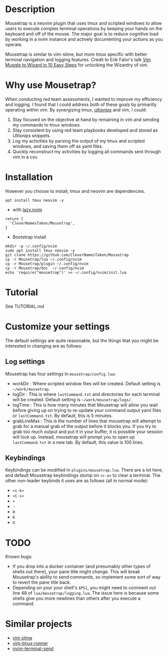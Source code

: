 # Description

Mousetrap is a neovim plugin that uses tmux and scripted windows to allow users to execute complex terminal operations by keeping your hands on the keyboard and off of the mouse.  The major goal is to reduce cognitive load by working in a nvim instance and actively documenting your actions as you operate.

Mousetrap is similar to vim-slime, but more tmux specific with better terminal navigation and logging features.  Credit to Erik Falor's talk [Vim Muggle to Wizard in 10 Easy Steps](youtube.com/watch?v=-7RSVclyOEg) for unlocking the Wizardry of vim.

# Why use Mousetrap?

When conducting red team assessments, I wanted to improve my efficiency and logging.  I found that I could address both of these goals by primarilly operating within vim.  By synergizing tmux, [ultisnips](https://github.com/SirVer/ultisnips) and vim, I could:

1) Stay focused on the objective at hand by remaining in vim and sending my commands to tmux windows.
2) Stay consistent by using red team playbooks developed and stored as Ultisnips snippets.
3) Log my activities by parsing the output of my tmux and scripted windows, and saving them off as yaml files.
4) Quickly reconstruct my activities by logging all commands sent through vim in a csv.

# Installation

However you choose to install, tmux and neovim are dependencies.

```
apt install tmux neovim -y
```

* with [lazy.nvim](https://github.com/folke/lazy.nvim)

```
return {
  'CleverNamesTaken/Mousetrap',
}
```

* Bootstrap install

```
mkdir -p ~/.config/nvim
sudo apt install tmux neovim -y
git clone https://github.com/CleverNamesTaken/Mousetrap 
cp -r Mousetrap/lua ~/.config/nvim
cp -r Mousetrap/plugin ~/.config/nvim
cp -r Mousetrap/doc  ~/.config/nvim
echo 'require("mousetrap")' >> ~/.config/nvim/init.lua
```

# Tutorial

See TUTORIAL.md

# Customize your settings

The default settings are quite reasonable, but the things that you might be interested in changing are as follows:

## Log settings

Mousetrap has four settings in `mousetrap/config.lua`:
- workDir : Where scripted window files will be created. Default setting is `~/work/mousetrap`.
- logDir : This is where `lastCommand.txt` and directories for each terminal will be created.  Default setting is `~/work/mousetrap/logs/`.
- logTime : This is how many minutes that Mousetrap will allow you wait before giving up on trying to re-update your command output yaml files or `lastCommand.txt`.  By default, this is 5 minutes.
- grabLineMax : This is the number of lines that mousetrap will attempt to grab for a manual grab of the output before it blocks you. If you try to grab too much output and put it in your buffer, it is possible your session will lock up.  Instead, mousetrap will prompt you to open up `lastCommand.txt` in a new tab.  By default, this value is 100 lines.

## Keybindings

Keybindings can be modified in `plugins/mousetrap.lua`.  There are a lot here, and default Mousetrap keybindings stomp on `<c-a>` to clear a terminal.  The other non-leader keybinds it uses are as follows (all in normal mode):

- `<c-k>`
- `<C-s>`
- `+`
- `-`
- `H`
- `K`
- `U`

# TODO

Known bugs:

- If you drop into a docker container (and presumably other types of shells out there), your pane title might change.  This will break Mousetrap's ability to send commands, so implement some sort of way to revert the pane title back.
- Depending on your your shell's `$PS1`, you might need to comment out line 48 of `lua/mousetrap/logging.lua`.  The issue here is because some shells give you more newlines than others after you execute a command.

# Similar projects

- [vim slime](https://github.com/jpalardy/vim-slime)
- [vim-tmux-runner](https://github.com/christoomey/vim-tmux-runner)
- [nvim-terminal-send](https://github.com/max607/nvim-terminal-send)
